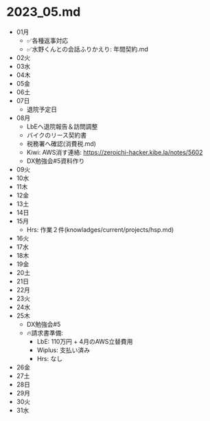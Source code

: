 # 2023_05.md
- 01月
  - ✅各種返事対応
  - ✅水野くんとの会話ふりかえり: 年間契約.md
- 02火
- 03水
- 04木
- 05金
- 06土
- 07日
  - 退院予定日
- 08月
  - LbEへ退院報告＆訪問調整
  - バイクのリース契約書
  - 税務署へ確認(消費税.md)
  - Kiwi: AWS消す連絡: https://zeroichi-hacker.kibe.la/notes/5602
  - DX勉強会#5資料作り
- 09火
- 10水
- 11木
- 12金
- 13土
- 14日
- 15月
  - Hrs: 作業２件(knowladges/current/projects/hsp.md)
- 16火
- 17水
- 18木
- 19金
- 20土
- 21日
- 22月
- 23火
- 24水
- 25木
  - DX勉強会#5
  - 🔥請求書準備:
    - LbE: 110万円 + 4月のAWS立替費用
    - Wiplus: 支払い済み
    - Hrs: なし
- 26金
- 27土
- 28日
- 29月
- 30火
- 31水
